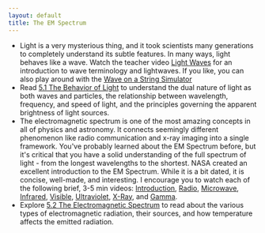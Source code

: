 ```yaml
---
layout: default
title: The EM Spectrum
---
```


- Light is a very mysterious thing, and it took scientists many generations to completely understand its subtle features. In many ways, light behaves like a wave. Watch the teacher video [Light Waves](https://www.youtube.com/watch?v=zprxyxtzu0Y) for an introduction to wave terminology and lightwaves. If you like, you can also play around with the [Wave on a String Simulator](https://phet.colorado.edu/sims/html/wave-on-a-string/latest/wave-on-a-string_all.html) 
- Read [5.1 The Behavior of Light](https://openstax.org/books/astronomy-2e/pages/5-1-the-behavior-of-light) to understand the dual nature of light as both waves and particles, the relationship between wavelength, frequency, and speed of light, and the principles governing the apparent brightness of light sources.
- The electromagnetic spectrum is one of the most amazing concepts in all of physics and astronomy. It connects seemingly different phenomenon like radio communication and x-ray imaging into a single framework. You've probably learned about the EM Spectrum before, but it's critical that you have a solid understanding of the full spectrum of light - from the longest wavelengths to the shortest. NASA created an excellent introduction to the EM Spectrum. While it is a bit dated, it is concise, well-made, and interesting. I encourage you to watch each of the following brief, 3-5 min videos: [Introduction](https://youtu.be/lwfJPc-rSXw?si=Tx8V2f4FFWzecuPk), [Radio](https://www.youtube.com/watch?v=OzDmEA8x0nQ), [Microwave](https://www.youtube.com/watch?v=UZeBzTI5Omk), [Infrared](https://www.youtube.com/watch?v=i8caGm9Fmh0), [Visible](https://www.youtube.com/watch?v=PMtC34pzKGc), [Ultraviolet](https://www.youtube.com/watch?v=QW5zeVy8aE0), [X-Ray](https://www.youtube.com/watch?v=CCAYcuCWOnM), and [Gamma](https://www.youtube.com/watch?v=CCAYcuCWOnM). 
- Explore [5.2 The Electromagnetic Spectrum](https://openstax.org/books/astronomy-2e/pages/5-2-the-electromagnetic-spectrum) to read about the various types of electromagnetic radiation, their sources, and how temperature affects the emitted radiation.
